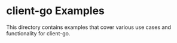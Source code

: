 # client-go Examples

This directory contains examples that cover various use cases and functionality
for client-go.
